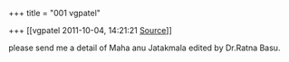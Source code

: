 +++
title = "001 vgpatel"

+++
[[vgpatel	2011-10-04, 14:21:21 [Source](https://groups.google.com/g/bvparishat/c/vgKduAXI0x4)]]



please send me a detail of Maha anu Jatakmala edited by Dr.Ratna Basu.

